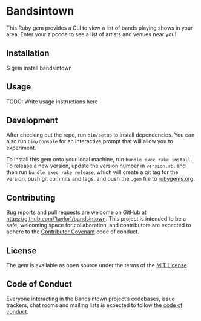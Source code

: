 # Bandsintown

This Ruby gem provides a CLI to view a list of bands playing shows in your area. Enter your zipcode to see a list of artists and venues near you!

## Installation

$ gem install bandsintown

## Usage

TODO: Write usage instructions here

## Development

After checking out the repo, run `bin/setup` to install dependencies. You can also run `bin/console` for an interactive prompt that will allow you to experiment.

To install this gem onto your local machine, run `bundle exec rake install`. To release a new version, update the version number in `version.rb`, and then run `bundle exec rake release`, which will create a git tag for the version, push git commits and tags, and push the `.gem` file to [rubygems.org](https://rubygems.org).

## Contributing

Bug reports and pull requests are welcome on GitHub at https://github.com/'taylor'/bandsintown. This project is intended to be a safe, welcoming space for collaboration, and contributors are expected to adhere to the [Contributor Covenant](http://contributor-covenant.org) code of conduct.

## License

The gem is available as open source under the terms of the [MIT License](https://opensource.org/licenses/MIT).

## Code of Conduct

Everyone interacting in the Bandsintown project’s codebases, issue trackers, chat rooms and mailing lists is expected to follow the [code of conduct](https://github.com/'taylor'/bandsintown/blob/master/CODE_OF_CONDUCT.md).
